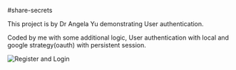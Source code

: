 #share-secrets

This project is by Dr Angela Yu demonstrating User authentication. 

Coded by me with some additional logic, User authentication with local and google strategy(oauth) with persistent session.

![Register and Login]('./public/images/secrets-home.PNG')

